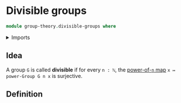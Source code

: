 # Divisible groups

```agda
module group-theory.divisible-groups where
```

<details><summary>Imports</summary>

```agda
open import elementary-number-theory.natural-numbers

open import foundation.dependent-pair-types
open import foundation.equivalences
open import foundation.identity-types
open import foundation.propositions
open import foundation.surjective-maps
open import foundation.universe-levels

open import group-theory.groups
open import group-theory.powers-of-elements-groups
```

</details>

## Idea

A group `G` is called **divisible** if for every `n : ℕ`, the
[power-of-`n` map](group-theory.powers-of-elements-groups.md)
`x ↦ power-Group G n x` is surjective.

## Definition

```agda

```
